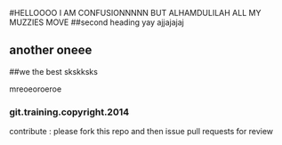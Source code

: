 #HELLOOOO
I AM CONFUSIONNNNN BUT ALHAMDULILAH ALL MY MUZZIES MOVE
##second heading yay
ajjajajaj

## another oneee
##we the best
skskksks

mreoeoroeroe
### git.training.copyright.2014
contribute : please fork this repo and then issue pull requests for review